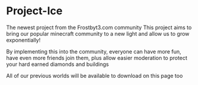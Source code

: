 # Project-Ice
The newest project from the Frostbyt3.com community
This project aims to bring our popular minecraft community to a new light and allow us to grow exponentially!

By implementing this into the community, everyone can have more fun, have even more friends join them, plus allow easier moderation to protect your hard earned diamonds and buildings

All of our previous worlds will be available to download on this page too
